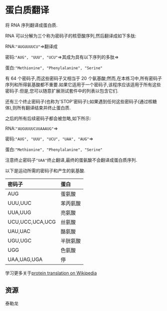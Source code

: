 # 蛋白质翻译

将 RNA 序列翻译成蛋白质.

RNA 可以分解为三个称为密码子的核苷酸序列,然后翻译成如下多肽:

RNA:`"AUGUUUUCU"`=>翻译成

密码:`"AUG", "UUU", "UCU"`=>其成为具有以下序列的多肽=>

蛋白:`"Methionine", "Phenylalanine", "Serine"`

有 64 个密码子,而这些密码子又相当于 20 个氨基酸;然而,在本练习中,所有密码子序列和所得氨基酸都不重要.如果它适用于一个密码子,该程序应该适用于所有这些密码子.但是,您可以随意扩展测试套件中的列表以包含它们.

还有三个终止密码子(也称为'STOP'密码子);如果遇到任何这些密码子(通过核糖体),则所有翻译结束并终止蛋白质.

之后的所有后续密码子都会被忽略,如下所示:

RNA:`"AUGUUUUCUUAAAUG"`=>

密码:`"AUG", "UUU", "UCU", "UAA", "AUG"`=>

蛋白:`"Methionine", "Phenylalanine", "Serine"`

注意终止密码子`"UAA"`终止翻译,最终的蛋氨酸不会翻译成蛋白质序列.

以下是运动所需的密码子和产生的氨基酸.

| 密码子          | 蛋白     |
| :-------------- | :------- |
| AUG             | 蛋氨酸   |
| UUU,UUC         | 苯丙氨酸 |
| UUA,UUG         | 亮氨酸   |
| UCU,UCC,UCA,UCG | 丝氨酸   |
| UAU,UAC         | 酪氨酸   |
| UGU,UGC         | 半胱氨酸 |
| UGG             | 色氨酸   |
| UAA,UAG,UGA     | 停       |

学习更多关于[protein translation on Wikipedia](<http://en.wikipedia.org/wiki/Translation_(biology)>)

[help-page]: https://exercism.io/tracks/rust/learning
[modules]: https://doc.rust-lang.org/book/2018-edition/ch07-00-modules.html
[cargo]: https://doc.rust-lang.org/book/2018-edition/ch14-00-more-about-cargo.html
[rust-tests]: https://doc.rust-lang.org/book/2018-edition/ch11-02-running-tests.html

## 资源

泰勒龙
